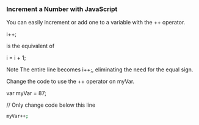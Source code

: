 
### Increment a Number with JavaScript
You can easily increment or add one to a variable with the ++ operator.

i++;

is the equivalent of

i = i + 1;

Note
The entire line becomes i++;, eliminating the need for the equal sign.

Change the code to use the ++ operator on myVar.

var myVar = 87;

// Only change code below this line
```bash
myVar++;
```